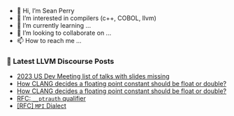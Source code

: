 - 👋 Hi, I’m Sean Perry
- 👀 I’m interested in compilers (c++, COBOL, llvm)
- 🌱 I’m currently learning ...
- 💞️ I’m looking to collaborate on ...
- 📫 How to reach me ...

<!---
s66perry/s66perry is a ✨ special ✨ repository because its `README.md` (this file) appears on your GitHub profile.
You can click the Preview link to take a look at your changes.
--->
### 📕 Latest LLVM Discourse Posts

<!-- DISCOURSE-LLVM:START -->
- [2023 US Dev Meeting list of talks with slides missing](https://discourse.llvm.org/t/2023-us-dev-meeting-list-of-talks-with-slides-missing/83521#post_1)
- [How CLANG decides a floating point constant should be float or double?](https://discourse.llvm.org/t/how-clang-decides-a-floating-point-constant-should-be-float-or-double/83520#post_2)
- [How CLANG decides a floating point constant should be float or double?](https://discourse.llvm.org/t/how-clang-decides-a-floating-point-constant-should-be-float-or-double/83520#post_1)
- [RFC: `__ptrauth` qualifier](https://discourse.llvm.org/t/rfc-ptrauth-qualifier/80710?page=2#post_31)
- [[RFC] `MPI` Dialect](https://discourse.llvm.org/t/rfc-mpi-dialect/74705?page=3#post_45)
<!-- DISCOURSE-LLVM:END -->
